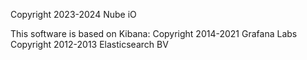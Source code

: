 Copyright 2023-2024 Nube iO

This software is based on Kibana:
Copyright 2014-2021 Grafana Labs
Copyright 2012-2013 Elasticsearch BV
